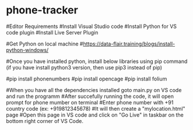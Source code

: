 # phone-tracker

#Editor Requirements
#Install Visual Studio code
#Install Python for VS code plugin
#Install Live Server Plugin

#Get Python on local machine
#https://data-flair.training/blogs/install-python-windows/

#Once you have installed python, install below libraries using pip command (if you have install python3 version, then use pip3 instead of pip)

#pip install phonenumbers
#pip install opencage
#pip install folium


#When you have all the dependencies installed goto main.py on VS code and run the programm
#After succefully running the code, it will open prompt for phone mumber on terminal
#Enter phone number with +91 country code (ex: +919812345678)
#It will then create a "mylocation.html" page
#Open this page in VS code and click on "Go Live" in taskbar on the bottom right corner of VS Code.
